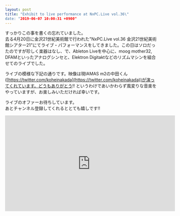 ```yaml
---
layout: post
title: "Exhibit to live performance at NxPC.Live vol.36\"
date: "2019-06-07 10:00:31 +0900"
---
```


すっかりこの事を書くの忘れていました。  
去る4月20日に金沢21世紀美術館で行われた"NxPC.Live vol.36 金沢21世紀美術館シアター21"にてライブ・パフォーマンスをしてきました。この日はソロだったのですが珍しく楽器はなし、で、Ableton Liveを中心に、moog mother32, DFAMといったアナログシンセと、Elektron Digitaktなどのリズムマシンを組合せてのライブでした。

ライブの模様な下記の通りです。映像は現IAMAS m2の中田くん([https://twitter.com/koheinakada](https://twitter.com/koheinakada))が演ってくれています。どうもありがとう!! というわけであいかわらず風変りな音楽をやっていますが、お楽しみいただければ幸いです。

ライブのオファーお待ちしています。  
あとチャンネル登録してくれるととても嬉しです!!

<iframe width="560" height="315" src="https://www.youtube.com/embed/Y6EGc4NiIJw" frameborder="0" allow="accelerometer; autoplay; encrypted-media; gyroscope; picture-in-picture" allowfullscreen></iframe>
